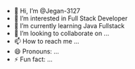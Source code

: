 - 👋 Hi, I’m @Jegan-3127
- 👀 I’m interested in Full Stack Developer
- 🌱 I’m currently learning Java Fullstack
- 💞️ I’m looking to collaborate on ...
- 📫 How to reach me ...
- 😄 Pronouns: ...
- ⚡ Fun fact: ...

<!---
Jegan-3127/Jegan-3127 is a ✨ special ✨ repository because its `README.md` (this file) appears on your GitHub profile.
You can click the Preview link to take a look at your changes.
--->
